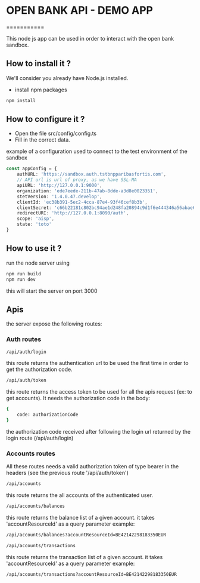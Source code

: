 # OPEN BANK API - DEMO APP
===========

This node js app can be used in order to interact with the open bank sandbox.

## How to install it ?

We'll consider you already have Node.js installed.  

- install npm packages

```bash
npm install 
```

## How to configure it ?
- Open the file src/config/config.ts
- Fill in the correct data.

example of a configuration used to connect to the test environment of the sandbox

```typescript
const appConfig = {
    authURL: 'https://sandbox.auth.tstbnpparibasfortis.com',
    // API url is url of proxy, as we have SSL-MA
    apiURL: 'http://127.0.0.1:9000',
    organization: 'ede7eede-211b-47ab-8dde-a3d8e0023351',
    stetVersion: '1.4.0.47.develop',
    clientId: 'ec38b391-5ec2-4cca-87e4-93f46cef8b3b',
    clientSecret: 'c66b22181c802bc94ae1d248fa20894c9d1f6e444346a56abae6eb66934c98eb9fdd9463df799dce5ae47982a29132ce',
    redirectURI: 'http://127.0.0.1:8090/auth',
    scope: 'aisp',
    state: 'toto'
}
```
## How to use it ?
run the node server using
```bash
npm run build
npm run dev
```
this will start the server on port 3000

## Apis
the server expose the following routes:
### Auth routes
```bash
/api/auth/login 
```
this route returns the authentication url to be used the first time in order to get the authorization code.

```bash 
/api/auth/token
```
this route returns the access token to be used for all the apis request (ex: to get accounts).
It needs the authorization code in the body:
```bash
{
    code: authorizationCode 
}
```
the authorization code received after following the login url returned by the login route (/api/auth/login)
### Accounts routes
All these routes needs a valid authorization token of type bearer in the headers (see the previous route '/api/auth/token')  
```bash
/api/accounts 
```
this route returns the all accounts of the authenticated user.
```bash
/api/accounts/balances
```
this route returns the balance list of a given account.
it takes 'accountResourceId' as a query parameter
example: 
```bash
/api/accounts/balances?accountResourceId=BE42142298183350EUR
```
```bash
/api/accounts/transactions
```
this route returns the transaction list of a given account.
it takes 'accountResourceId' as a query parameter
example: 
```bash
/api/accounts/transactions?accountResourceId=BE42142298183350EUR
```
